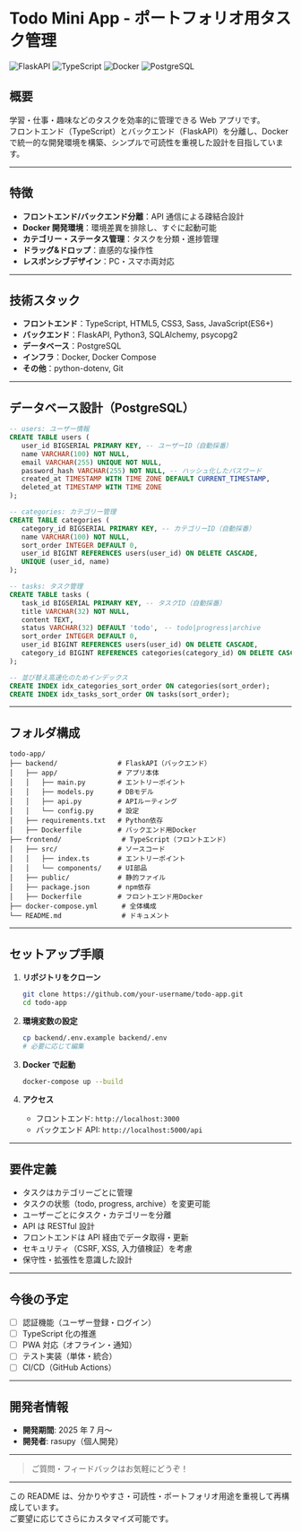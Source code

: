 # Todo Mini App - ポートフォリオ用タスク管理

![FlaskAPI](https://img.shields.io/badge/FlaskAPI-3.1.1-blue)
![TypeScript](https://img.shields.io/badge/TypeScript-5.8.3-blue)
![Docker](https://img.shields.io/badge/Docker-25.0-blue)
![PostgreSQL](https://img.shields.io/badge/PostgreSQL-15-blue)

## 概要

学習・仕事・趣味などのタスクを効率的に管理できる Web アプリです。  
フロントエンド（TypeScript）とバックエンド（FlaskAPI）を分離し、Docker で統一的な開発環境を構築、シンプルで可読性を重視した設計を目指しています。

---

## 特徴

- **フロントエンド/バックエンド分離**：API 通信による疎結合設計
- **Docker 開発環境**：環境差異を排除し、すぐに起動可能
- **カテゴリー・ステータス管理**：タスクを分類・進捗管理
- **ドラッグ&ドロップ**：直感的な操作性
- **レスポンシブデザイン**：PC・スマホ両対応

---

## 技術スタック

- **フロントエンド**：TypeScript, HTML5, CSS3, Sass, JavaScript(ES6+)
- **バックエンド**：FlaskAPI, Python3, SQLAlchemy, psycopg2
- **データベース**：PostgreSQL
- **インフラ**：Docker, Docker Compose
- **その他**：python-dotenv, Git

---

## データベース設計（PostgreSQL）

```sql
-- users: ユーザー情報
CREATE TABLE users (
   user_id BIGSERIAL PRIMARY KEY, -- ユーザーID（自動採番）
   name VARCHAR(100) NOT NULL,
   email VARCHAR(255) UNIQUE NOT NULL,
   password_hash VARCHAR(255) NOT NULL, -- ハッシュ化したパスワード
   created_at TIMESTAMP WITH TIME ZONE DEFAULT CURRENT_TIMESTAMP,
   deleted_at TIMESTAMP WITH TIME ZONE
);

-- categories: カテゴリー管理
CREATE TABLE categories (
   category_id BIGSERIAL PRIMARY KEY, -- カテゴリーID（自動採番）
   name VARCHAR(100) NOT NULL,
   sort_order INTEGER DEFAULT 0,
   user_id BIGINT REFERENCES users(user_id) ON DELETE CASCADE,
   UNIQUE (user_id, name)
);

-- tasks: タスク管理
CREATE TABLE tasks (
   task_id BIGSERIAL PRIMARY KEY, -- タスクID（自動採番）
   title VARCHAR(32) NOT NULL,
   content TEXT,
   status VARCHAR(32) DEFAULT 'todo',　-- todo|progress|archive
   sort_order INTEGER DEFAULT 0,
   user_id BIGINT REFERENCES users(user_id) ON DELETE CASCADE,
   category_id BIGINT REFERENCES categories(category_id) ON DELETE CASCADE
);

-- 並び替え高速化のためインデックス
CREATE INDEX idx_categories_sort_order ON categories(sort_order);
CREATE INDEX idx_tasks_sort_order ON tasks(sort_order);
```

---

## フォルダ構成

```
todo-app/
├── backend/               # FlaskAPI（バックエンド）
│   ├── app/               # アプリ本体
│   │   ├── main.py        # エントリーポイント
│   │   ├── models.py      # DBモデル
│   │   ├── api.py         # APIルーティング
│   │   └── config.py      # 設定
│   ├── requirements.txt   # Python依存
│   ├── Dockerfile         # バックエンド用Docker
├── frontend/               # TypeScript（フロントエンド）
│   ├── src/               # ソースコード
│   │   ├── index.ts       # エントリーポイント
│   │   └── components/    # UI部品
│   ├── public/            # 静的ファイル
│   ├── package.json       # npm依存
│   ├── Dockerfile         # フロントエンド用Docker
├── docker-compose.yml      # 全体構成
└── README.md               # ドキュメント
```

---

## セットアップ手順

1. **リポジトリをクローン**

   ```bash
   git clone https://github.com/your-username/todo-app.git
   cd todo-app
   ```

2. **環境変数の設定**

   ```bash
   cp backend/.env.example backend/.env
   # 必要に応じて編集
   ```

3. **Docker で起動**

   ```bash
   docker-compose up --build
   ```

4. **アクセス**
   - フロントエンド: `http://localhost:3000`
   - バックエンド API: `http://localhost:5000/api`

---

## 要件定義

- タスクはカテゴリーごとに管理
- タスクの状態（todo, progress, archive）を変更可能
- ユーザーごとにタスク・カテゴリーを分離
- API は RESTful 設計
- フロントエンドは API 経由でデータ取得・更新
- セキュリティ（CSRF, XSS, 入力値検証）を考慮
- 保守性・拡張性を意識した設計

---

## 今後の予定

- [ ] 認証機能（ユーザー登録・ログイン）
- [ ] TypeScript 化の推進
- [ ] PWA 対応（オフライン・通知）
- [ ] テスト実装（単体・統合）
- [ ] CI/CD（GitHub Actions）

---

## 開発者情報

- **開発期間**: 2025 年 7 月〜
- **開発者**: rasupy（個人開発）

---

> ご質問・フィードバックはお気軽にどうぞ！

---

この README は、分かりやすさ・可読性・ポートフォリオ用途を重視して再構成しています。  
ご要望に応じてさらにカスタマイズ可能です。
